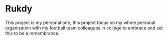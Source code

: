 # Rukdy
This project is my personal one, this project focus on my whole personal organization with my football team colleagues in college to embrace and set this to be a remembrance.
